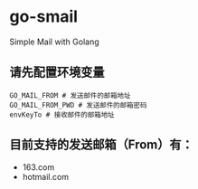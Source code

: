 # go-smail
Simple Mail with Golang

## 请先配置环境变量
```shell
GO_MAIL_FROM # 发送邮件的邮箱地址
GO_MAIL_FROM_PWD # 发送邮件的邮箱密码
envKeyTo # 接收邮件的邮箱地址
```
## 目前支持的发送邮箱（From）有：
- 163.com
- hotmail.com
